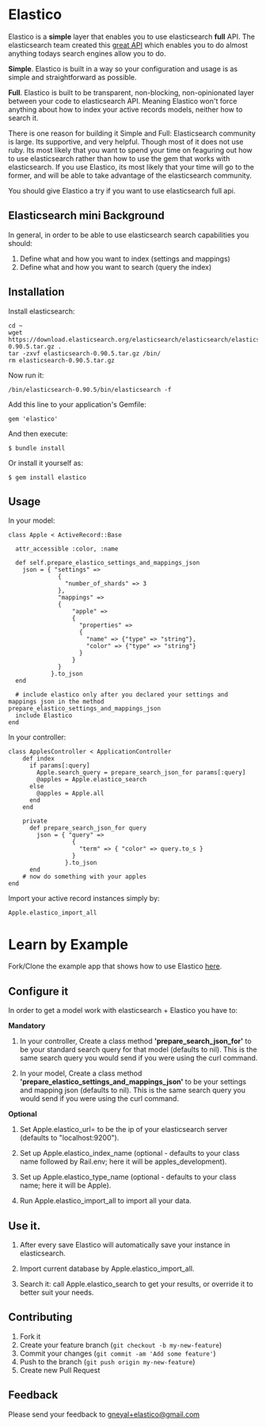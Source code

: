 # Elastico

Elastico is a __simple__ layer that enables you to use elasticsearch __full__ API. The elasticsearch team created this [great API](http://www.elasticsearch.org/guide/) which enables you to do almost anything todays search engines allow you to do. 

__Simple__. Elastico is built in a way so your configuration and usage is as simple and straightforward as possible. 

__Full__. Elastico is built to be transparent, non-blocking, non-opinionated layer between your code to elasticsearch API. Meaning Elastico won't force anything about how to index your active records models, neither how to search it.

There is one reason for building it Simple and Full:
Elasticsearch community is large. Its supportive, and very helpful. Though most of it does not use ruby. Its most likely that you want to spend your time on feaguring out how to use elasticsearch rather than how to use the gem that works with elasticsearch. If you use Elastico, its most likely that your time will go to the former, and will be able to take advantage of the elasticsearch community.

You should give Elastico a try if you want to use elasticsearch full api. 


## Elasticsearch mini Background

In general, in order to be able to use elasticsearch search capabilities you should:

1. Define what and how you want to index (settings and mappings)
2. Define what and how you want to search (query the index)

## Installation

Install elasticsearch:

    cd ~
    wget https://download.elasticsearch.org/elasticsearch/elasticsearch/elasticsearch-0.90.5.tar.gz .
    tar -zxvf elasticsearch-0.90.5.tar.gz /bin/
    rm elasticsearch-0.90.5.tar.gz

Now run it:

    /bin/elasticsearch-0.90.5/bin/elasticsearch -f

Add this line to your application's Gemfile:

    gem 'elastico'

And then execute:

    $ bundle install

Or install it yourself as:

    $ gem install elastico

## Usage

In your model:

    class Apple < ActiveRecord::Base

      attr_accessible :color, :name
      
      def self.prepare_elastico_settings_and_mappings_json
        json = { "settings" => 
                  {
                    "number_of_shards" => 3
                  },
                  "mappings" =>
                  {
                      "apple" => 
                      {
                        "properties" => 
                        {
                          "name" => {"type" => "string"},
                          "color" => {"type" => "string"}
                        }
                      }
                  }
                }.to_json
      end

      # include elastico only after you declared your settings and mappings json in the method prepare_elastico_settings_and_mappings_json
      include Elastico
    end


In your controller:

    class ApplesController < ApplicationController  
        def index
          if params[:query]
            Apple.search_query = prepare_search_json_for params[:query]
            @apples = Apple.elastico_search
          else
            @apples = Apple.all
          end
        end

        private
          def prepare_search_json_for query
            json = { "query" => 
                      {
                        "term" => { "color" => query.to_s }
                      }
                    }.to_json
          end
        # now do something with your apples 
    end

Import your active record instances simply by:

    Apple.elastico_import_all

Learn by Example
================
Fork/Clone the example app that shows how to use Elastico [here](https://github.com/gneyal/ElasticoExample).


Configure it
------------

In order to get a model work with elasticsearch + Elastico you have to:

__Mandatory__

1. In your controller, Create a class method __'prepare\_search\_json\_for'__ to be your standard search query for that model (defaults to nil). This is the same search query you would send if you were using the curl command.

2. In your model, Create a class method __'prepare\_elastico\_settings\_and\_mappings\_json'__ to be your settings and mapping json (defaults to nil). This is the same search query you would send if you were using the curl command.

__Optional__

1. Set Apple.elastico\_url= to be the ip of your elasticsearch server (defaults to "localhost:9200").

2. Set up Apple.elastico\_index\_name (optional - defaults to your class name followed by Rail.env; here it will be apples_development).

3. Set up Apple.elastico\_type\_name (optional - defaults to your class name; here it will be Apple).

4. Run Apple.elastico_import_all to import all your data.

Use it.
-------
1. After every save Elastico will automatically save your instance in elasticsearch.

2. Import current database by Apple.elastico_import_all.

3. Search it: call Apple.elastico_search to get your results, or override it to better suit your needs.

## Contributing

1. Fork it
2. Create your feature branch (`git checkout -b my-new-feature`)
3. Commit your changes (`git commit -am 'Add some feature'`)
4. Push to the branch (`git push origin my-new-feature`)
5. Create new Pull Request

## Feedback

Please send your feedback to gneyal+elastico@gmail.com